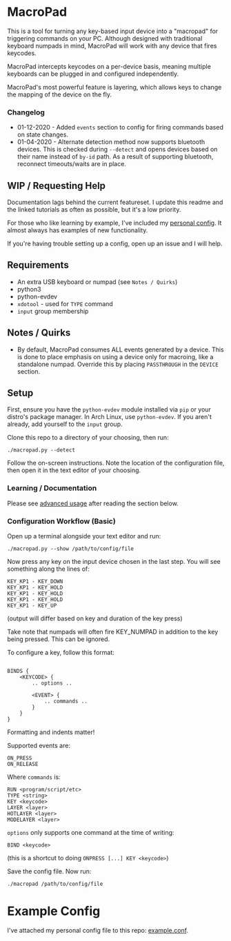 # MacroPad

This is a tool for turning any key-based input device into a "macropad" for
triggering commands on your PC. Although designed with traditional keyboard
numpads in mind, MacroPad will work with any device that fires keycodes.

MacroPad intercepts keycodes on a per-device basis, meaning multiple keyboards
can be plugged in and configured independently.

MacroPad's most powerful feature is layering, which allows keys to change the
mapping of the device on the fly.

### Changelog

* 01-12-2020 - Added `events` section to config for firing commands based on
  state changes.
* 01-04-2020 - Alternate detection method now supports bluetooth devices. This is
  checked during `--detect` and opens devices based on their name instead of
  `by-id` path. As a result of supporting bluetooth, reconnect timeouts/waits
  are in place.

## WIP / Requesting Help

Documentation lags behind the current featureset. I update this readme and the
linked tutorials as often as possible, but it's a low priority.

For those who like learning by example, I've included my
[personal config](example.conf). It almost always has examples of new
functionality.

If you're having trouble setting up a config, open up an issue and I will help.

## Requirements

* An extra USB keyboard or numpad (see `Notes / Quirks`)
* python3
* python-evdev
* `xdotool` - used for `TYPE` command
* `input` group membership

## Notes / Quirks

* By default, MacroPad consumes ALL events generated by a device. This is done
  to place emphasis on using a device only for macroing, like a standalone
  numpad. Override this by placing `PASSTHROUGH` in the `DEVICE` section.

## Setup

First, ensure you have the `python-evdev` module installed via `pip` or your
distro's package manager. In Arch Linux, use `python-evdev`. If you aren't
already, add yourself to the `input` group.

Clone this repo to a directory of your choosing, then run:

`./macropad.py --detect`

Follow the on-screen instructions. Note the location of the configuration file,
then open it in the text editor of your choosing.

### Learning / Documentation

Please see [advanced usage](config-documentation.md) after reading the section
below.

### Configuration Workflow (Basic)

Open up a terminal alongside your text editor and run:

`./macropad.py --show /path/to/config/file`

Now press any key on the input device chosen in the last step. You will see
something along the lines of:

```
KEY_KP1 - KEY_DOWN
KEY_KP1 - KEY_HOLD
KEY_KP1 - KEY_HOLD
KEY_KP1 - KEY_HOLD
KEY_KP1 - KEY_UP
```

(output will differ based on key and duration of the key press)

Take note that numpads will often fire KEY_NUMPAD in addition to the key being
pressed. This can be ignored.

To configure a key, follow this format:

```

BINDS {
	<KEYCODE> {
		.. options ..

		<EVENT> {
			.. commands ..
		}
	}
}
```

Formatting and indents matter!

Supported events are:

```
ON_PRESS
ON_RELEASE
```

Where `commands` is:

```
RUN <program/script/etc>
TYPE <string>
KEY <keycode>
LAYER <layer>
HOTLAYER <layer>
MODELAYER <layer>
```

`options` only supports one command at the time of writing:

`BIND <keycode>`

(this is a shortcut to doing `ONPRESS [...] KEY <keycode>`)

Save the config file. Now run:

`./macropad /path/to/config/file`

# Example Config

I've attached my personal config file to this repo: [example.conf](example.conf).

